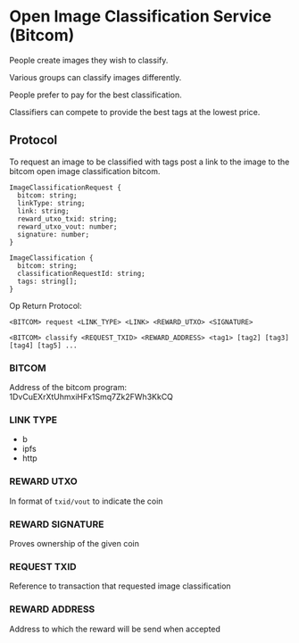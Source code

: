 
# Open Image Classification Service (Bitcom)

People create images they wish to classify.

Various groups can classify images differently.

People prefer to pay for the best classification.

Classifiers can compete to provide the best tags
at the lowest price.

## Protocol

To request an image to be classified with tags
post a link to the image to the bitcom open
image classification bitcom.

```
ImageClassificationRequest {
  bitcom: string;
  linkType: string;
  link: string;
  reward_utxo_txid: string;
  reward_utxo_vout: number;
  signature: number;
}

ImageClassification {
  bitcom: string;
  classificationRequestId: string;
  tags: string[];
}

```

Op Return Protocol:

```
<BITCOM> request <LINK_TYPE> <LINK> <REWARD_UTXO> <SIGNATURE>
```

```
<BITCOM> classify <REQUEST_TXID> <REWARD_ADDRESS> <tag1> [tag2] [tag3] [tag4] [tag5] ...

```

### BITCOM

Address of the bitcom program: 1DvCuEXrXtUhmxiHFx1Smq7Zk2FWh3KkCQ

### LINK TYPE

- b
- ipfs
- http

### REWARD UTXO

In format of `txid/vout` to indicate the coin

### REWARD SIGNATURE

Proves ownership of the given coin

### REQUEST TXID

Reference to transaction that requested image classification

### REWARD ADDRESS

Address to which the reward will be send when accepted

